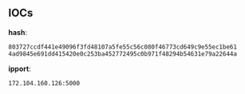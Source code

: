 
## IOCs

__hash__:

```text
803727ccdf441e49096f3fd48107a5fe55c56c080f46773cd649c9e55ec1be61
4ad9845e691dd415420e0c253ba452772495c0b971f48294b54631e79a22644a
```
__ipport__:

```text
172.104.160.126:5000
```